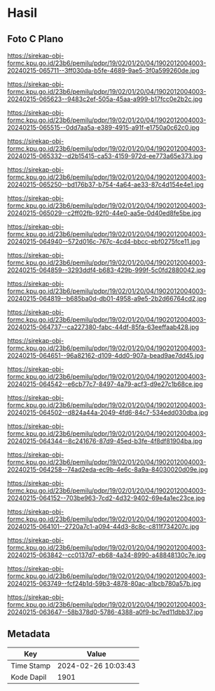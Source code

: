 # Hasil

## Foto C Plano

https://sirekap-obj-formc.kpu.go.id/23b6/pemilu/pdpr/19/02/01/20/04/1902012004003-20240215-065711--3ff030da-b5fe-4689-9ae5-3f0a599260de.jpg

https://sirekap-obj-formc.kpu.go.id/23b6/pemilu/pdpr/19/02/01/20/04/1902012004003-20240215-065623--9483c2ef-505a-45aa-a999-b17fcc0e2b2c.jpg

https://sirekap-obj-formc.kpu.go.id/23b6/pemilu/pdpr/19/02/01/20/04/1902012004003-20240215-065515--0dd7aa5a-e389-4915-a91f-e1750a0c62c0.jpg

https://sirekap-obj-formc.kpu.go.id/23b6/pemilu/pdpr/19/02/01/20/04/1902012004003-20240215-065332--d2b15415-ca53-4159-972d-ee773a65e373.jpg

https://sirekap-obj-formc.kpu.go.id/23b6/pemilu/pdpr/19/02/01/20/04/1902012004003-20240215-065250--bd176b37-b754-4a64-ae33-87c4d154e4e1.jpg

https://sirekap-obj-formc.kpu.go.id/23b6/pemilu/pdpr/19/02/01/20/04/1902012004003-20240215-065029--c2ff02fb-92f0-44e0-aa5e-0d40ed8fe5be.jpg

https://sirekap-obj-formc.kpu.go.id/23b6/pemilu/pdpr/19/02/01/20/04/1902012004003-20240215-064940--572d016c-767c-4cd4-bbcc-ebf0275fce11.jpg

https://sirekap-obj-formc.kpu.go.id/23b6/pemilu/pdpr/19/02/01/20/04/1902012004003-20240215-064859--3293ddf4-b683-429b-999f-5c0fd2880042.jpg

https://sirekap-obj-formc.kpu.go.id/23b6/pemilu/pdpr/19/02/01/20/04/1902012004003-20240215-064819--b685ba0d-db01-4958-a9e5-2b2d66764cd2.jpg

https://sirekap-obj-formc.kpu.go.id/23b6/pemilu/pdpr/19/02/01/20/04/1902012004003-20240215-064737--ca227380-fabc-44df-85fa-63eeffaab428.jpg

https://sirekap-obj-formc.kpu.go.id/23b6/pemilu/pdpr/19/02/01/20/04/1902012004003-20240215-064651--96a82162-d109-4dd0-907a-bead9ae7dd45.jpg

https://sirekap-obj-formc.kpu.go.id/23b6/pemilu/pdpr/19/02/01/20/04/1902012004003-20240215-064542--e6cb77c7-8497-4a79-acf3-d9e27c1b68ce.jpg

https://sirekap-obj-formc.kpu.go.id/23b6/pemilu/pdpr/19/02/01/20/04/1902012004003-20240215-064502--d824a44a-2049-4fd6-84c7-534edd030dba.jpg

https://sirekap-obj-formc.kpu.go.id/23b6/pemilu/pdpr/19/02/01/20/04/1902012004003-20240215-064344--8c241676-87d9-45ed-b3fe-4f8df81904ba.jpg

https://sirekap-obj-formc.kpu.go.id/23b6/pemilu/pdpr/19/02/01/20/04/1902012004003-20240215-064258--74ad2eda-ec9b-4e6c-8a9a-84030020d09e.jpg

https://sirekap-obj-formc.kpu.go.id/23b6/pemilu/pdpr/19/02/01/20/04/1902012004003-20240215-064152--703be963-7cd2-4d32-9402-69e4a1ec23ce.jpg

https://sirekap-obj-formc.kpu.go.id/23b6/pemilu/pdpr/19/02/01/20/04/1902012004003-20240215-064101--2720a7c1-a094-44d3-8c8c-c811f734207c.jpg

https://sirekap-obj-formc.kpu.go.id/23b6/pemilu/pdpr/19/02/01/20/04/1902012004003-20240215-063842--cc0137d7-eb68-4a34-8990-a48848130c7e.jpg

https://sirekap-obj-formc.kpu.go.id/23b6/pemilu/pdpr/19/02/01/20/04/1902012004003-20240215-063749--fcf24b1d-59b3-4878-80ac-a1bcb780a57b.jpg

https://sirekap-obj-formc.kpu.go.id/23b6/pemilu/pdpr/19/02/01/20/04/1902012004003-20240215-063647--58b378d0-5786-4388-a0f9-bc7ed11dbb37.jpg


## Metadata

| Key        | Value               |
| ---------- | ------------------- |
| Time Stamp | 2024-02-26 10:03:43 |
| Kode Dapil | 1901                |



